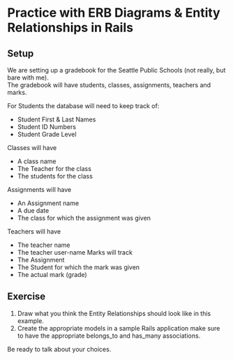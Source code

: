 # Practice with ERB Diagrams & Entity Relationships in Rails
## Setup
We are setting up a gradebook for the Seattle Public Schools (not really, but bare with me).  
The gradebook will have students, classes, assignments, teachers and marks.  

For Students the database will need to keep track of:
-  Student First & Last Names
-  Student ID Numbers
-  Student Grade Level

Classes will have
-  A class name
-  The Teacher for the class
-  The students for the class

Assignments will have
-  An Assignment name
-  A due date
-  The class for which the assignment was given

Teachers will have
-  The teacher name
-  The teacher user-name
Marks will track
-  The Assignment
-  The Student for which the mark was given
-  The actual mark (grade)

## Exercise
1. Draw what you think the Entity Relationships should look like in this example.
2. Create the appropriate models in a sample Rails application make sure to have the appropriate belongs_to and has_many associations.

Be ready to talk about your choices.